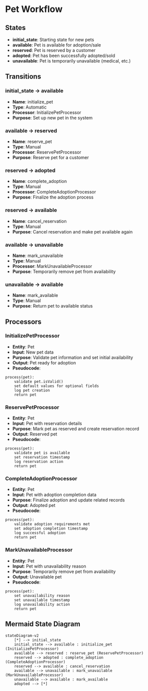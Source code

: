 # Pet Workflow

## States
- **initial_state**: Starting state for new pets
- **available**: Pet is available for adoption/sale
- **reserved**: Pet is reserved by a customer
- **adopted**: Pet has been successfully adopted/sold
- **unavailable**: Pet is temporarily unavailable (medical, etc.)

## Transitions

### initial_state → available
- **Name**: initialize_pet
- **Type**: Automatic
- **Processor**: InitializePetProcessor
- **Purpose**: Set up new pet in the system

### available → reserved
- **Name**: reserve_pet
- **Type**: Manual
- **Processor**: ReservePetProcessor
- **Purpose**: Reserve pet for a customer

### reserved → adopted
- **Name**: complete_adoption
- **Type**: Manual
- **Processor**: CompleteAdoptionProcessor
- **Purpose**: Finalize the adoption process

### reserved → available
- **Name**: cancel_reservation
- **Type**: Manual
- **Purpose**: Cancel reservation and make pet available again

### available → unavailable
- **Name**: mark_unavailable
- **Type**: Manual
- **Processor**: MarkUnavailableProcessor
- **Purpose**: Temporarily remove pet from availability

### unavailable → available
- **Name**: mark_available
- **Type**: Manual
- **Purpose**: Return pet to available status

## Processors

### InitializePetProcessor
- **Entity**: Pet
- **Input**: New pet data
- **Purpose**: Validate pet information and set initial availability
- **Output**: Pet ready for adoption
- **Pseudocode**:
```
process(pet):
    validate pet.isValid()
    set default values for optional fields
    log pet creation
    return pet
```

### ReservePetProcessor
- **Entity**: Pet
- **Input**: Pet with reservation details
- **Purpose**: Mark pet as reserved and create reservation record
- **Output**: Reserved pet
- **Pseudocode**:
```
process(pet):
    validate pet is available
    set reservation timestamp
    log reservation action
    return pet
```

### CompleteAdoptionProcessor
- **Entity**: Pet
- **Input**: Pet with adoption completion data
- **Purpose**: Finalize adoption and update related records
- **Output**: Adopted pet
- **Pseudocode**:
```
process(pet):
    validate adoption requirements met
    set adoption completion timestamp
    log successful adoption
    return pet
```

### MarkUnavailableProcessor
- **Entity**: Pet
- **Input**: Pet with unavailability reason
- **Purpose**: Temporarily remove pet from availability
- **Output**: Unavailable pet
- **Pseudocode**:
```
process(pet):
    set unavailability reason
    set unavailable timestamp
    log unavailability action
    return pet
```

## Mermaid State Diagram

```mermaid
stateDiagram-v2
    [*] --> initial_state
    initial_state --> available : initialize_pet (InitializePetProcessor)
    available --> reserved : reserve_pet (ReservePetProcessor)
    reserved --> adopted : complete_adoption (CompleteAdoptionProcessor)
    reserved --> available : cancel_reservation
    available --> unavailable : mark_unavailable (MarkUnavailableProcessor)
    unavailable --> available : mark_available
    adopted --> [*]
```
